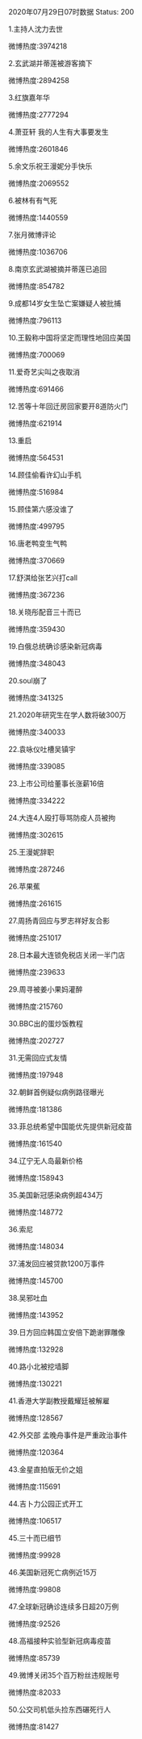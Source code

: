 2020年07月29日07时数据
Status: 200

1.主持人沈力去世

微博热度:3974218

2.玄武湖并蒂莲被游客摘下

微博热度:2894258

3.红旗嘉年华

微博热度:2777294

4.萧亚轩 我的人生有大事要发生

微博热度:2601846

5.余文乐祝王漫妮分手快乐

微博热度:2069552

6.被林有有气死

微博热度:1440559

7.张月微博评论

微博热度:1036706

8.南京玄武湖被摘并蒂莲已追回

微博热度:854782

9.成都14岁女生坠亡案嫌疑人被批捕

微博热度:796113

10.王毅称中国将坚定而理性地回应美国

微博热度:700069

11.爱奇艺尖叫之夜取消

微博热度:691466

12.苦等十年回迁房回家要开8道防火门

微博热度:621914

13.重启

微博热度:564531

14.顾佳偷看许幻山手机

微博热度:516984

15.顾佳第六感没谁了

微博热度:499795

16.唐老鸭变生气鸭

微博热度:370669

17.舒淇给张艺兴打call

微博热度:367236

18.关晓彤配音三十而已

微博热度:359430

19.白俄总统确诊感染新冠病毒

微博热度:348043

20.soul崩了

微博热度:341325

21.2020年研究生在学人数将破300万

微博热度:340033

22.袁咏仪吐槽吴镇宇

微博热度:339085

23.上市公司给董事长涨薪16倍

微博热度:334222

24.大连4人殴打辱骂防疫人员被拘

微博热度:302615

25.王漫妮辞职

微博热度:287246

26.苹果蕉

微博热度:261615

27.周扬青回应与罗志祥好友合影

微博热度:251017

28.日本最大连锁免税店关闭一半门店

微博热度:239633

29.周寻被姜小果妈灌醉

微博热度:215760

30.BBC出的蛋炒饭教程

微博热度:202727

31.无需回应式友情

微博热度:197948

32.朝鲜首例疑似病例路径曝光

微博热度:181386

33.菲总统希望中国能优先提供新冠疫苗

微博热度:161540

34.辽宁无人岛最新价格

微博热度:158943

35.美国新冠感染病例超434万

微博热度:148772

36.索尼

微博热度:148034

37.浦发回应被贷款1200万事件

微博热度:145700

38.吴邪吐血

微博热度:143952

39.日方回应韩国立安倍下跪谢罪雕像

微博热度:132928

40.路小北被挖墙脚

微博热度:130221

41.香港大学副教授戴耀廷被解雇

微博热度:128567

42.外交部 孟晚舟事件是严重政治事件

微博热度:120364

43.金星直拍版无价之姐

微博热度:115691

44.吉卜力公园正式开工

微博热度:106517

45.三十而已细节

微博热度:99928

46.美国新冠死亡病例近15万

微博热度:99808

47.全球新冠确诊连续多日超20万例

微博热度:92526

48.高福接种实验型新冠病毒疫苗

微博热度:85739

49.微博关闭35个百万粉丝违规账号

微博热度:82033

50.公交司机低头捡东西碾死行人

微博热度:81427


